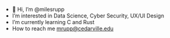 - 👋 Hi, I’m @milesrupp
- I’m interested in Data Science, Cyber Security, UX/UI Design
- I’m currently learning C and Rust
- How to reach me mrupp@cedarville.edu

<!---
milesrupp/milesrupp is a ✨ special ✨ repository because its `README.md` (this file) appears on your GitHub profile.
You can click the Preview link to take a look at your changes.
--->
